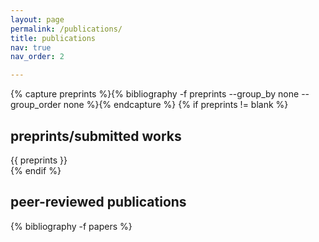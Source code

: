 ```yaml
---
layout: page
permalink: /publications/
title: publications
nav: true
nav_order: 2

---
```



<!-- Preprints/Submitted Works -->
{% capture preprints %}{% bibliography -f preprints --group_by none --group_order none %}{% endcapture %}
{% if preprints != blank %}
<div class="publications">
  <h2 class="bibliography-title">preprints/submitted works</h2>
  <div class="year">
    <div class="year-content">
      {{ preprints }}
    </div>
  </div>
</div>
{% endif %}

<!-- Peer-reviewed papers -->
<div class="publications">
  <h2 class="bibliography-title">peer-reviewed publications</h2>
  {% bibliography -f papers %}
</div>

